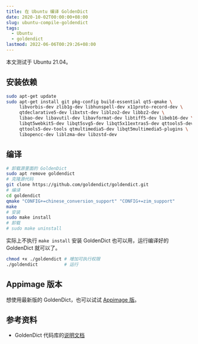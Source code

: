 ```yaml
---
title: 在 Ubuntu 编译 GoldenDict
date: 2020-10-02T00:00:00+08:00
slug: ubuntu-compile-goldendict
tags:
  - Ubuntu
  - goldendict
lastmod: 2022-06-06T00:29:26+08:00
---
```


本文测试于 Ubuntu 21.04。

## 安装依赖

```bash
sudo apt-get update
sudo apt-get install git pkg-config build-essential qt5-qmake \
     libvorbis-dev zlib1g-dev libhunspell-dev x11proto-record-dev \
     qtdeclarative5-dev libxtst-dev liblzo2-dev libbz2-dev \
     libao-dev libavutil-dev libavformat-dev libtiff5-dev libeb16-dev \
     libqt5webkit5-dev libqt5svg5-dev libqt5x11extras5-dev qttools5-dev \
     qttools5-dev-tools qtmultimedia5-dev libqt5multimedia5-plugins \
     libopencc-dev liblzma-dev libzstd-dev
```

## 编译

```bash
# 卸载源里面的 GoldenDict
sudo apt remove goldendict
# 克隆源代码
git clone https://github.com/goldendict/goldendict.git
# 编译
cd goldendict
qmake "CONFIG+=chinese_conversion_support" "CONFIG+=zim_support"
make
# 安装
sudo make install
# 卸载
# sudo make uninstall
```

实际上不执行 `make install` 安装 GoldenDict 也可以用，运行编译好的 GoldenDict 就可以了。

```bash
chmod +x ./goldendict # 增加可执行权限
./goldendict          # 运行
```

## Appimage 版本

想使用最新版的 GoldenDict，也可以试试 [Appimage 版](https://github.com/Abs62/goldendict/releases/tag/continuous)。

## 参考资料

- GoldenDict 代码库的[说明文档](https://github.com/goldendict/goldendict/blob/master/README.md)
